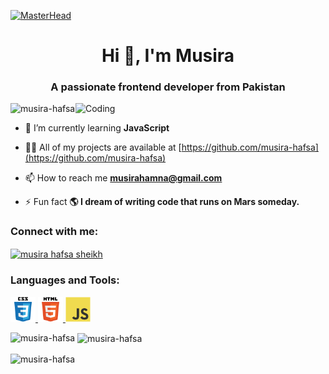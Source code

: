 [![MasterHead](https://user-images.githubusercontent.com/90236635/232446433-d5540fa2-fe28-4bb8-b929-cdb51fe61336.gif)](https://github.com/Musira-Hafsa)
<h1 align="center">Hi 👋, I'm Musira</h1>
<h3 align="center">A passionate frontend developer from Pakistan</h3>
<img align="right" alt="Coding" width="400" src="https://i.gifer.com/4I9G.gif">

<p align="left"> <img src="https://komarev.com/ghpvc/?username=musira-hafsa&label=Profile%20views&color=0e75b6&style=flat" alt="musira-hafsa" /> </p>

- 🌱 I’m currently learning **JavaScript**

- 👨‍💻 All of my projects are available at [https://github.com/musira-hafsa](https://github.com/musira-hafsa)

- 📫 How to reach me **musirahamna@gmail.com**

- ⚡ Fun fact **🌎 I dream of writing code that runs on Mars someday.**

<h3 align="left">Connect with me:</h3>
<p align="left">
<a href="https://linkedin.com/in/musira hafsa sheikh" target="blank"><img align="center" src="https://raw.githubusercontent.com/rahuldkjain/github-profile-readme-generator/master/src/images/icons/Social/linked-in-alt.svg" alt="musira hafsa sheikh" height="30" width="40" /></a>
</p>

<h3 align="left">Languages and Tools:</h3>
<p align="left"> <a href="https://www.w3schools.com/css/" target="_blank" rel="noreferrer"> <img src="https://raw.githubusercontent.com/devicons/devicon/master/icons/css3/css3-original-wordmark.svg" alt="css3" width="40" height="40"/> </a> <a href="https://www.w3.org/html/" target="_blank" rel="noreferrer"> <img src="https://raw.githubusercontent.com/devicons/devicon/master/icons/html5/html5-original-wordmark.svg" alt="html5" width="40" height="40"/> </a> <a href="https://developer.mozilla.org/en-US/docs/Web/JavaScript" target="_blank" rel="noreferrer"> <img src="https://raw.githubusercontent.com/devicons/devicon/master/icons/javascript/javascript-original.svg" alt="javascript" width="40" height="40"/> </a> </p>

<p><img align="left" src="https://github-readme-stats.vercel.app/api/top-langs?username=musira-hafsa&show_icons=true&locale=en&layout=compact" alt="musira-hafsa" /></p>

<p>&nbsp;<img align="center" src="https://github-readme-stats.vercel.app/api?username=musira-hafsa&show_icons=true&locale=en" alt="musira-hafsa" /></p>

<p><img align="center" src="https://github-readme-streak-stats.herokuapp.com/?user=musira-hafsa&" alt="musira-hafsa" /></p>
